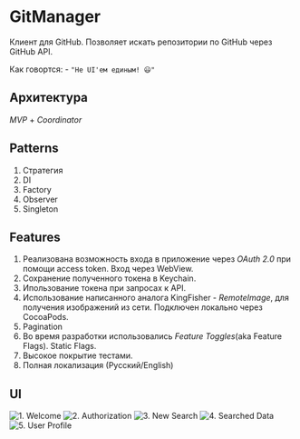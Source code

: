 # GitManager

Клиент для GitHub.
Позволяет искать репозитории по GitHub через GitHub API.

Как говортся: - `"Не UI'ем единым! 😃"`

## Архитектура
_MVP_ + _Coordinator_

## Patterns
1. Стратегия
2. DI
3. Factory
4. Observer
5. Singleton

## Features
1. Реализована возможность входа в приложение через _OAuth 2.0_ при помощи access token. Вход через WebView.
2. Сохранение полученного токена в Keychain.
3. Ипользование токена при запросах к API.
4. Использование написанного аналога KingFisher - _RemoteImage_, для получения изображений из сети. Подключен локально через CocoaPods.
5. Pagination
6. Во время разработки использовались _Feature Toggles_(aka Feature Flags). Static Flags. 
7. Высокое покрытие тестами.
8. Полная локализация (Русский/English)

## UI
![1. Welcome](https://github.com/iBamboola/GitManager/blob/master/Images/authView.png)
![2. Authorization](https://github.com/iBamboola/GitManager/blob/master/Images/webView.png)
![3. New Search](https://github.com/iBamboola/GitManager/blob/master/Images/placeholder.png)
![4. Searched Data](https://github.com/iBamboola/GitManager/blob/master/Images/searching.png)
![5. User Profile](https://github.com/iBamboola/GitManager/blob/master/Images/profile.png)
